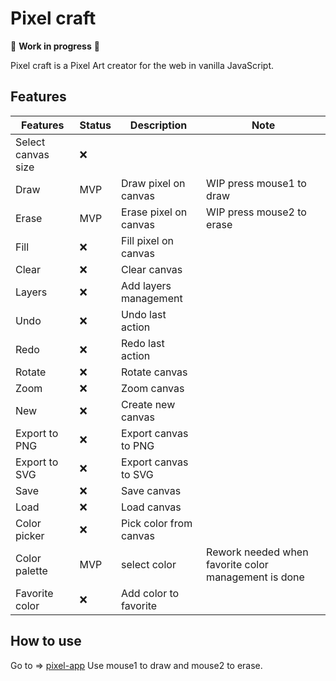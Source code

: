 # Pixel craft

:construction: **Work in progress** :construction:

Pixel craft is a Pixel Art creator for the web in vanilla JavaScript.

## Features

| Features | Status | Description | Note |
| ----------- | ----------- | ----------- | ----------- |
| Select canvas size | :x: | | |
| Draw | MVP | Draw pixel on canvas | WIP press mouse1 to draw |
| Erase | MVP | Erase pixel on canvas | WIP press mouse2 to erase |
| Fill | :x: | Fill pixel on canvas ||
| Clear | :x: | Clear canvas ||
| Layers| :x: | Add layers management ||
| Undo | :x: | Undo last action ||
| Redo | :x: | Redo last action ||
| Rotate | :x: | Rotate canvas ||
| Zoom | :x: | Zoom canvas ||
| New | :x: | Create new canvas ||
| Export to PNG | :x: | Export canvas to PNG ||
| Export to SVG | :x: | Export canvas to SVG ||
| Save | :x: | Save canvas ||
| Load | :x: | Load canvas ||
| Color picker | :x: | Pick color from canvas ||
| Color palette | MVP | select color | Rework needed when favorite color management is done |
| Favorite color | :x: | Add color to favorite ||

## How to use

Go to => [pixel-app](https://wmissary.github.io/pixel-art-app/)
Use mouse1 to draw and mouse2 to erase.
